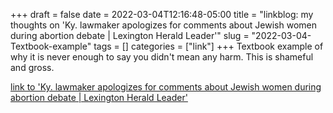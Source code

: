 +++draft = falsedate = 2022-03-04T12:16:48-05:00title = "linkblog: my thoughts on 'Ky. lawmaker apologizes for comments about Jewish women during abortion debate | Lexington Herald Leader'"slug = "2022-03-04-Textbook-example"tags = []categories = ["link"]+++Textbook example of why it is never enough to say you didn't mean any harm. This is shameful and gross. [link to 'Ky. lawmaker apologizes for comments about Jewish women during abortion debate | Lexington Herald Leader'](https://www.kentucky.com/news/politics-government/article259002493.html)